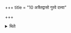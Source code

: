 +++
title = "10 अत्रैतद्वासो गुरवे दत्त्वा"

+++

<details><summary>थिते</summary>

अत्रैतद्वासो गुरवे दत्त्वा वयः सुपर्णा इत्यादित्यमुपतिष्ठते १०
</details>
